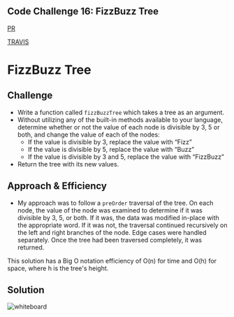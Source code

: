 ## Code Challenge 16: FizzBuzz Tree
[PR](https://github.com/)

[TRAVIS](https://travis-ci.org/)

# FizzBuzz Tree

## Challenge
* Write a function called `fizzBuzzTree` which takes a tree as an argument.
* Without utilizing any of the built-in methods available to your language, determine whether or not the value of each node is divisible by 3, 5 or both, and change the value of each of the nodes:
  * If the value is divisible by 3, replace the value with “Fizz”
  * If the value is divisible by 5, replace the value with “Buzz”
  * If the value is divisible by 3 and 5, replace the value with “FizzBuzz”
* Return the tree with its new values.

## Approach & Efficiency
* My approach was to follow a `preOrder` traversal of the tree. On each node, the value of the node was examined to determine if it was divisible by 3, 5, or both. If it was, the data was modified in-place with the appropriate word. If it was not, the traversal continued recursively on the left and right branches of the node. Edge cases were handled separately. Once the tree had been traversed completely, it was returned.

This solution has a Big O notation efficiency of O(n) for time and O(h) for space, where h is the tree's height.

## Solution
![whiteboard](fizzbuzztree.jpg)
